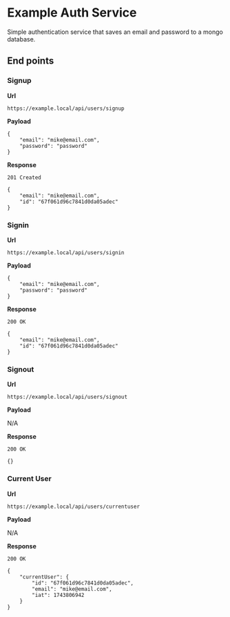 # Example Auth Service

Simple authentication service that saves an email and password to a mongo database.

## End points

### Signup

**Url**

`https://example.local/api/users/signup`

**Payload**

```
{
    "email": "mike@email.com",
    "password": "password"
}
```

**Response**

```
201 Created

{
    "email": "mike@email.com",
    "id": "67f061d96c7841d0da05adec"
}
```

### Signin

**Url**

`https://example.local/api/users/signin`

**Payload**

```
{
    "email": "mike@email.com",
    "password": "password"
}
```

**Response**

```
200 OK

{
    "email": "mike@email.com",
    "id": "67f061d96c7841d0da05adec"
}
```

### Signout

**Url**

`https://example.local/api/users/signout`

**Payload**

N/A

**Response**

```
200 OK

{}
```

### Current User

**Url**

`https://example.local/api/users/currentuser`

**Payload**

N/A

**Response**

```
200 OK

{
    "currentUser": {
        "id": "67f061d96c7841d0da05adec",
        "email": "mike@email.com",
        "iat": 1743806942
    }
}
```
